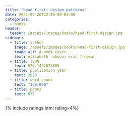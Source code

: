 ```yaml
---
title: "head first: design patterns"
date: 2021-03-20T22:06:59-04:00
categories:
  - books
header:
  teaser: /assets/images/books/head-first-design.jpg
sidebar:
  - title: author
    image: /assets/images/books/head-first-design.jpg
    image_alt: A book cover
    text: elisabeth robson; eric freeman
  - title: ISBN
    text: 978-1492078005
  - title: publication year
    text: 2020
  - title: word count
    text: "168,000"
  - title: pages
    text: 672
---
```


{% include ratings.html rating=4%}